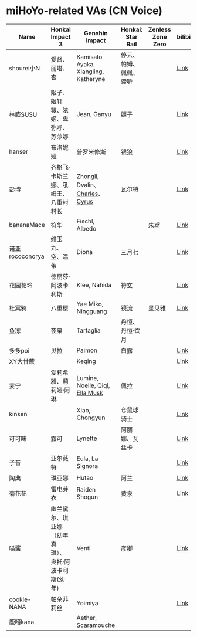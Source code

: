 # miHoYo-related VAs (CN Voice)

| Name            | Honkai Impact 3                                     | Genshin Impact                                               | Honkai: Star Rail      | Zenless Zone Zero | bilibili                                    | Douyin (抖音)                          | Xiaohongshu (小红书)                                         | Weibo (微博)                           |
| --------------- | --------------------------------------------------- | ------------------------------------------------------------ | ---------------------- | ----------------- | ------------------------------------------- | -------------------------------------- | ------------------------------------------------------------ | -------------------------------------- |
| shourei小N      | 爱酱、丽塔、杏                                      | Kamisato Ayaka, Xiangling, Katheryne                         | 停云、帕姆、佩佩、谛听 |                   | [Link](https://space.bilibili.com/249118)   | [Link](https://v.douyin.com/i2kr6LBk/) |                                                              | [Link](https://weibo.com/u/1606420843) |
| 林簌SUSU        | 姬子、姬轩辕、浓姬、卑弥呼、苏莎娜                  | Jean, Ganyu                                                  | 姬子                   |                   | [Link](https://space.bilibili.com/7223194)  | [Link](https://v.douyin.com/i2krTk6b/) | [Link](https://www.xiaohongshu.com/user/profile/5efae89c000000000101f647) | [Link](https://weibo.com/u/1733151221) |
| hanser          | 布洛妮娅                                            | 普罗米修斯                                                   | 银狼                   |                   | [Link](https://space.bilibili.com/11073)    |                                        |                                                              |                                        |
| 彭博            | 齐格飞·卡斯兰娜、吼姆王、八重村村长                 | Zhongli, Dvalin、[Charles](https://genshin-impact.fandom.com/wiki/Charles)、[Cyrus](https://genshin-impact.fandom.com/wiki/Cyrus_(Mondstadt)) | 瓦尔特                 |                   | [Link](https://space.bilibili.com/28021954) |                                        |                                                              |                                        |
| bananaMace      | 符华                                                | Fischl, Albedo                                               |                        | 朱鸢              | [Link](https://space.bilibili.com/1589613)  |                                        |                                                              | [Link](https://weibo.com/u/2280813617) |
| 诺亚rococonorya | 绯玉丸、空、温蒂                                    | Diona                                                        | 三月七                 |                   | [Link](https://space.bilibili.com/188662)   |                                        |                                                              | [Link](https://weibo.com/u/1264003071) |
| 花园花玲        | 德丽莎·阿波卡利斯                                   | Klee, Nahida                                                 | 符玄                   |                   | [Link](https://space.bilibili.com/7966)     |                                        |                                                              |                                        |
| 杜冥鸦          | 八重樱                                              | Yae Miko, Ningguang                                          | 镜流                   | 星见雅            | [Link](https://space.bilibili.com/325844)   |                                        |                                                              |                                        |
| 鱼冻            | 夜枭                                                | Tartaglia                                                    | 丹恒、丹恒·饮月        |                   |                                             |                                        |                                                              |                                        |
| 多多poi         | 贝拉                                                | Paimon                                                       | 白露                   |                   | [Link](https://space.bilibili.com/11253297) |                                        |                                                              |                                        |
| XY大甘蔗        |                                                     | Keqing                                                       |                        |                   | [Link](https://space.bilibili.com/44243)    | [Link](https://v.douyin.com/i2DF49Vj/) | [Link](https://www.xiaohongshu.com/user/profile/61b17562000000001000c7fe) | [Link](https://weibo.com/u/1739315521) |
| 宴宁            | 爱莉希雅、莉莉娅·阿琳                               | Lumine, Noelle, Qiqi, [Ella Musk](https://genshin-impact.fandom.com/wiki/Ella_Musk) | 佩拉                   |                   | [Link](https://space.bilibili.com/14897804) |                                        |                                                              |                                        |
| kinsen          |                                                     | Xiao, Chongyun                                               | 仓鼠球骑士             |                   | [Link](https://space.bilibili.com/755370)   |                                        |                                                              |                                        |
| 可可味          | 露可                                                | Lynette                                                      | 阿丽娜、瓦丝卡         |                   | [Link](https://space.bilibili.com/198439)   |                                        |                                                              |                                        |
| 子音            | 亚尔薇特                                            | Eula, La Signora                                             |                        |                   | [Link](https://space.bilibili.com/22152819) |                                        |                                                              |                                        |
| 陶典            | 琪亚娜                                              | Hutao                                                        | 阿兰                   |                   | [Link](https://space.bilibili.com/10431355) |                                        |                                                              | [Link](https://weibo.com/u/1944850560) |
| 菊花花          | 雷电芽衣                                            | Raiden Shogun                                                | 黄泉                   |                   | [Link](https://space.bilibili.com/920713)   |                                        |                                                              |                                        |
| 喵酱            | 幽兰黛尔、琪亚娜（幼年真琪）、奥托·阿波卡利斯(幼年) | Venti                                                        | 彦卿                   |                   | [Link](https://space.bilibili.com/1677445)  |                                        |                                                              |                                        |
| cookie-NANA     | 帕朵菲莉丝                                          | Yoimiya                                                      |                        |                   | [Link](https://space.bilibili.com/30751170) |                                        |                                                              |                                        |
| 鹿喑kana        |                                                     | Aether,   Scaramouche                                        |                        |                   |                                             |                                        |                                                              |                                        |

